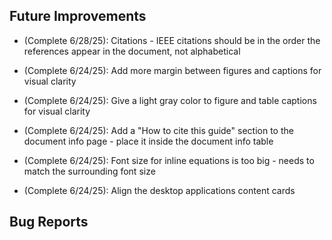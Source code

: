 ## Future Improvements

- (Complete 6/28/25): Citations - IEEE citations should be in the order the references appear in the document, not alphabetical

- (Complete 6/24/25): Add more margin between figures and captions for visual clarity

- (Complete 6/24/25): Give a light gray color to figure and table captions for visual clarity

- (Complete 6/24/25): Add a "How to cite this guide" section to the document info page - place it inside the document info table

- (Complete 6/24/25): Font size for inline equations is too big - needs to match the surrounding font size

- (Complete 6/24/25): Align the desktop applications content cards

## Bug Reports
